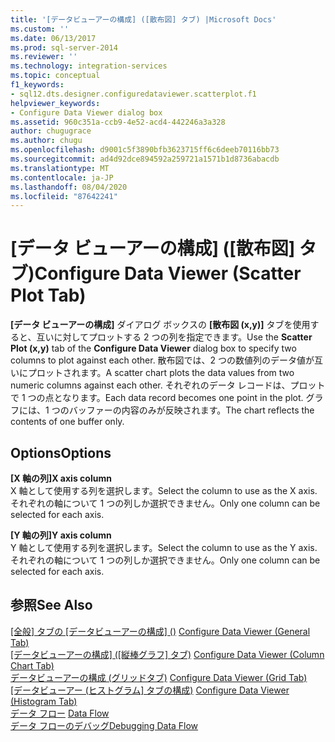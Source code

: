```yaml
---
title: '[データビューアーの構成] ([散布図] タブ) |Microsoft Docs'
ms.custom: ''
ms.date: 06/13/2017
ms.prod: sql-server-2014
ms.reviewer: ''
ms.technology: integration-services
ms.topic: conceptual
f1_keywords:
- sql12.dts.designer.configuredataviewer.scatterplot.f1
helpviewer_keywords:
- Configure Data Viewer dialog box
ms.assetid: 960c351a-ccb9-4e52-acd4-442246a3a328
author: chugugrace
ms.author: chugu
ms.openlocfilehash: d9001c5f3890bfb3623715ff6c6deeb70116bb73
ms.sourcegitcommit: ad4d92dce894592a259721a1571b1d8736abacdb
ms.translationtype: MT
ms.contentlocale: ja-JP
ms.lasthandoff: 08/04/2020
ms.locfileid: "87642241"
---
```

# <a name="configure-data-viewer-scatter-plot-tab"></a><span data-ttu-id="ca7af-102">[データ ビューアーの構成] ([散布図] タブ)</span><span class="sxs-lookup"><span data-stu-id="ca7af-102">Configure Data Viewer (Scatter Plot Tab)</span></span>
  <span data-ttu-id="ca7af-103">**[データ ビューアーの構成]** ダイアログ ボックスの **[散布図 (x,y)]** タブを使用すると、互いに対してプロットする 2 つの列を指定できます。</span><span class="sxs-lookup"><span data-stu-id="ca7af-103">Use the **Scatter Plot (x,y)** tab of the **Configure Data Viewer** dialog box to specify two columns to plot against each other.</span></span> <span data-ttu-id="ca7af-104">散布図では、2 つの数値列のデータ値が互いにプロットされます。</span><span class="sxs-lookup"><span data-stu-id="ca7af-104">A scatter chart plots the data values from two numeric columns against each other.</span></span> <span data-ttu-id="ca7af-105">それぞれのデータ レコードは、プロットで 1 つの点となります。</span><span class="sxs-lookup"><span data-stu-id="ca7af-105">Each data record becomes one point in the plot.</span></span> <span data-ttu-id="ca7af-106">グラフには、1 つのバッファーの内容のみが反映されます。</span><span class="sxs-lookup"><span data-stu-id="ca7af-106">The chart reflects the contents of one buffer only.</span></span>  
  
## <a name="options"></a><span data-ttu-id="ca7af-107">Options</span><span class="sxs-lookup"><span data-stu-id="ca7af-107">Options</span></span>  
 <span data-ttu-id="ca7af-108">**[X 軸の列]**</span><span class="sxs-lookup"><span data-stu-id="ca7af-108">**X axis column**</span></span>  
 <span data-ttu-id="ca7af-109">X 軸として使用する列を選択します。</span><span class="sxs-lookup"><span data-stu-id="ca7af-109">Select the column to use as the X axis.</span></span> <span data-ttu-id="ca7af-110">それぞれの軸について 1 つの列しか選択できません。</span><span class="sxs-lookup"><span data-stu-id="ca7af-110">Only one column can be selected for each axis.</span></span>  
  
 <span data-ttu-id="ca7af-111">**[Y 軸の列]**</span><span class="sxs-lookup"><span data-stu-id="ca7af-111">**Y axis column**</span></span>  
 <span data-ttu-id="ca7af-112">Y 軸として使用する列を選択します。</span><span class="sxs-lookup"><span data-stu-id="ca7af-112">Select the column to use as the Y axis.</span></span> <span data-ttu-id="ca7af-113">それぞれの軸について 1 つの列しか選択できません。</span><span class="sxs-lookup"><span data-stu-id="ca7af-113">Only one column can be selected for each axis.</span></span>  
  
## <a name="see-also"></a><span data-ttu-id="ca7af-114">参照</span><span class="sxs-lookup"><span data-stu-id="ca7af-114">See Also</span></span>  
 <span data-ttu-id="ca7af-115">[[全般] タブの [データビューアーの構成] &#40;&#41;](../../2014/integration-services/configure-data-viewer-general-tab.md) </span><span class="sxs-lookup"><span data-stu-id="ca7af-115">[Configure Data Viewer &#40;General Tab&#41;](../../2014/integration-services/configure-data-viewer-general-tab.md) </span></span>  
 <span data-ttu-id="ca7af-116">[[データビューアーの構成] &#40;[縦棒グラフ] タブ&#41;](../../2014/integration-services/configure-data-viewer-column-chart-tab.md) </span><span class="sxs-lookup"><span data-stu-id="ca7af-116">[Configure Data Viewer &#40;Column Chart Tab&#41;](../../2014/integration-services/configure-data-viewer-column-chart-tab.md) </span></span>  
 <span data-ttu-id="ca7af-117">[データビューアーの構成 &#40;グリッドタブ&#41;](../../2014/integration-services/configure-data-viewer-grid-tab.md) </span><span class="sxs-lookup"><span data-stu-id="ca7af-117">[Configure Data Viewer &#40;Grid Tab&#41;](../../2014/integration-services/configure-data-viewer-grid-tab.md) </span></span>  
 <span data-ttu-id="ca7af-118">[[データビューアー &#40;ヒストグラム] タブの構成&#41;](../../2014/integration-services/configure-data-viewer-histogram-tab.md) </span><span class="sxs-lookup"><span data-stu-id="ca7af-118">[Configure Data Viewer &#40;Histogram Tab&#41;](../../2014/integration-services/configure-data-viewer-histogram-tab.md) </span></span>  
 <span data-ttu-id="ca7af-119">[データ フロー](data-flow/data-flow.md) </span><span class="sxs-lookup"><span data-stu-id="ca7af-119">[Data Flow](data-flow/data-flow.md) </span></span>  
 [<span data-ttu-id="ca7af-120">データ フローのデバッグ</span><span class="sxs-lookup"><span data-stu-id="ca7af-120">Debugging Data Flow</span></span>](troubleshooting/debugging-data-flow.md)  
  
  
